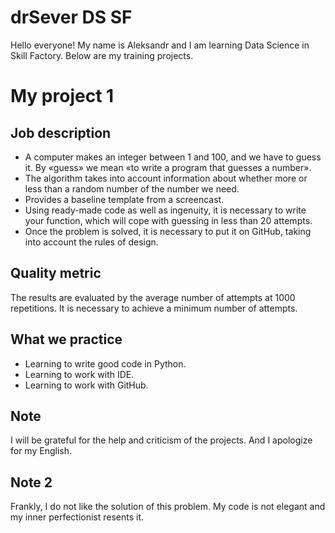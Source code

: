 # drSever DS SF
Hello everyone! My name is Aleksandr and I am learning Data Science in Skill Factory.
Below are my training projects.

# My project 1

## Job description

- A computer makes an integer between 1 and 100, and we have to guess it. By «guess» we mean «to write a program that guesses a number».
- The algorithm takes into account information about whether more or less than a random number of the number we need.
- Provides a baseline template from a screencast.
- Using ready-made code as well as ingenuity, it is necessary to write your function, which will cope with guessing in less than 20 attempts.
- Once the problem is solved, it is necessary to put it on GitHub, taking into account the rules of design.

## Quality metric

The results are evaluated by the average number of attempts at 1000 repetitions. It is necessary to achieve a minimum number of attempts.

## What we practice

- Learning to write good code in Python.
- Learning to work with IDE.
- Learning to work with GitHub.

## Note
I will be grateful for the help and criticism of the projects. And I apologize for my English.

## Note 2
Frankly, I do not like the solution of this problem. My code is not elegant and my inner perfectionist resents it.
